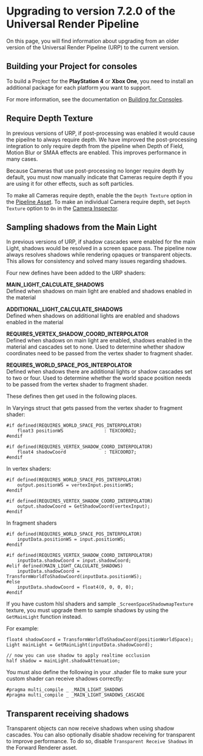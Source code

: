 # Upgrading to version 7.2.0 of the Universal Render Pipeline

On this page, you will find information about upgrading from an older version of the Universal Render Pipeline (URP) to the current version.

## Building your Project for consoles

To build a Project for the **PlayStation 4** or **Xbox One**, you need to install an additional package for each platform you want to support.

For more information, see the documentation on [Building for Consoles](Building-For-Consoles.md).

## Require Depth Texture
In previous versions of URP, if post-processing was enabled it would cause the pipeilne to always require depth. We have improved the post-processing integration to only require depth from the pipeline when Depth of Field, Motion Blur or SMAA effects are enabled. This improves performance in many cases.

Because Cameras that use post-processing no longer require depth by default, you must now manually indicate that Cameras require depth if you are using it for other effects, such as soft particles.

To make all Cameras require depth, enable the the `Depth Texture` option in the [Pipeline Asset](universalrp-asset.md). To make an individual Camera require depth, set `Depth Texture` option to `On` in the [Camera Inspector](camera-component-reference.md).

## Sampling shadows from the Main Light
In previous versions of URP, if shadow cascades were enabled for the main Light, shadows would be resolved in a screen space pass. The pipeline now always resolves shadows while rendering opaques or transparent objects. This allows for consistency and solved many issues regarding shadows.

Four new defines have been added to the URP shaders:

**MAIN_LIGHT_CALCULATE_SHADOWS**  
Defined when shadows on main light are enabled and shadows enabled in the material

**ADDITIONAL_LIGHT_CALCULATE_SHADOWS**  
Defined when shadows on additional lights are enabled and shadows enabled in the material

**REQUIRES_VERTEX_SHADOW_COORD_INTERPOLATOR**  
Defined when shadows on main light are enabled, shadows enabled in the material and cascades set to none. Used to determine whether shadow coordinates need to be passed from the vertex shader to fragment shader.

**REQUIRES_WORLD_SPACE_POS_INTERPOLATOR**  
Defined when shadows there are additional lights or shadow cascades set to two or four. 
Used to determine whether the world space position needs to be passed from the vertex shader to fragment shader.

These defines then get used in the following places.

In Varyings struct that gets passed from the vertex shader to fragment shader:
```
#if defined(REQUIRES_WORLD_SPACE_POS_INTERPOLATOR)
    float3 positionWS               : TEXCOORD2;
#endif

#if defined(REQUIRES_VERTEX_SHADOW_COORD_INTERPOLATOR)
    float4 shadowCoord              : TEXCOORD7;
#endif
```

In vertex shaders:
```
#if defined(REQUIRES_WORLD_SPACE_POS_INTERPOLATOR)
    output.positionWS = vertexInput.positionWS;
#endif

#if defined(REQUIRES_VERTEX_SHADOW_COORD_INTERPOLATOR)
    output.shadowCoord = GetShadowCoord(vertexInput);
#endif
```

In fragment shaders
```
#if defined(REQUIRES_WORLD_SPACE_POS_INTERPOLATOR)
    inputData.positionWS = input.positionWS;
#endif

#if defined(REQUIRES_VERTEX_SHADOW_COORD_INTERPOLATOR)
    inputData.shadowCoord = input.shadowCoord;
#elif defined(MAIN_LIGHT_CALCULATE_SHADOWS)
    inputData.shadowCoord = TransformWorldToShadowCoord(inputData.positionWS);
#else
    inputData.shadowCoord = float4(0, 0, 0, 0);
#endif
```


If you have custom hlsl shaders and sample `_ScreenSpaceShadowmapTexture` texture, you must upgrade them to sample shadows by using the `GetMainLight` function instead. 

For example:

```
float4 shadowCoord = TransformWorldToShadowCoord(positionWorldSpace);
Light mainLight = GetMainLight(inputData.shadowCoord);

// now you can use shadow to apply realtime occlusion
half shadow = mainLight.shadowAttenuation;
```

You must also define the following in your .shader file to make sure your custom shader can receive shadows correctly:

```
#pragma multi_compile _ _MAIN_LIGHT_SHADOWS
#pragma multi_compile _ _MAIN_LIGHT_SHADOWS_CASCADE
```

## Transparent receiving shadows
Transparent objects can now receive shadows when using shadow cascades. You can also optionally disable shadow receiving for transparent to improve performance. To do so, disable `Transparent Receive Shadows` in the Forward Renderer asset.